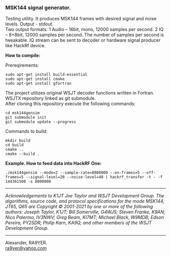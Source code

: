 ### MSK144 signal generator.

Testing utility. It produces MSK144 frames with desired signal and noise levels. Output - stdout.  
Two output formats: 
1 Audio – 16bit, mono, 12000 samples per second.
2 IQ – 8+8bit, 12000 samples per second.
The number of samples per second is tweakable. IQ stream can be sent to decoder or hardware signal producer like HackRf device.

**How to compile:**

Prereqirements:

```shell
sudo apt-get install build-essential
sudo apt-get install cmake
sudo apt-get install gfortran

```

The project utilizes original WSJT decoder functions written in Fortran. WSJTX repository linked as git submodule.  
After cloning this repository execute the following commands:
```shell
cd msk144gensim
git submodule init
git submodule update --progress
```

Commands to build:
```shell
mkdir build
cd build
cmake ..
cmake --build . 
```

**Example. How to feed data into HackRF One:**
```shell
./msk144gensim --mode=2 --sample-rate=8000000 --on-frames=5 --off-frames=5 --signal-level=20 --noise-level=40 | hackrf_transfer -t - -f 144361500 -s 8000000
```

---

*Acknowledgements to K1JT Joe Taylor and WSJT Development Group. The algorithms, source code, and protocol specifications for the mode MSK144, JT65, Q65 are Copyright © 2001-2021 by one or more of the following authors: Joseph Taylor, K1JT; Bill Somerville, G4WJS; Steven Franke, K9AN; Nico Palermo, IV3NWV; Greg Beam, KI7MT; Michael Black, W9MDB; Edson Pereira, PY2SDR; Philip Karn, KA9Q; and other members of the WSJT Development Group.*

---

Alexander, RA9YER.  
ra9yer@yahoo.com
